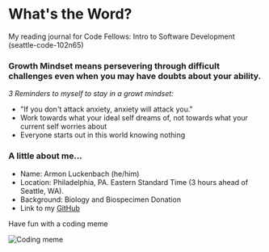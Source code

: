 # What's the Word? 
My reading journal for Code Fellows: Intro to Software Development (seattle-code-102n65)

### Growth Mindset means persevering through difficult challenges even when you may have doubts about your ability. 

*3 Reminders to myself to stay in a growt mindset:*
- "If you don't attack anxiety, anxiety will attack you."
- Work towards what your ideal self dreams of, not towards what your current self worries about
- Everyone starts out in this world knowing nothing

### A little about me...
- Name: Armon Luckenbach (he/him)
- Location: Philadelphia, PA. Eastern Standard Time (3 hours ahead of Seattle, WA). 
- Background: Biology and Biospecimen Donation
- Link to my [GitHub](https://github.com/armonluck)

Have fun with a coding meme 

![Coding meme](https://www.digitaltechnologylabs.com/wp-content/uploads/2019/06/01-240x300.jpg)
